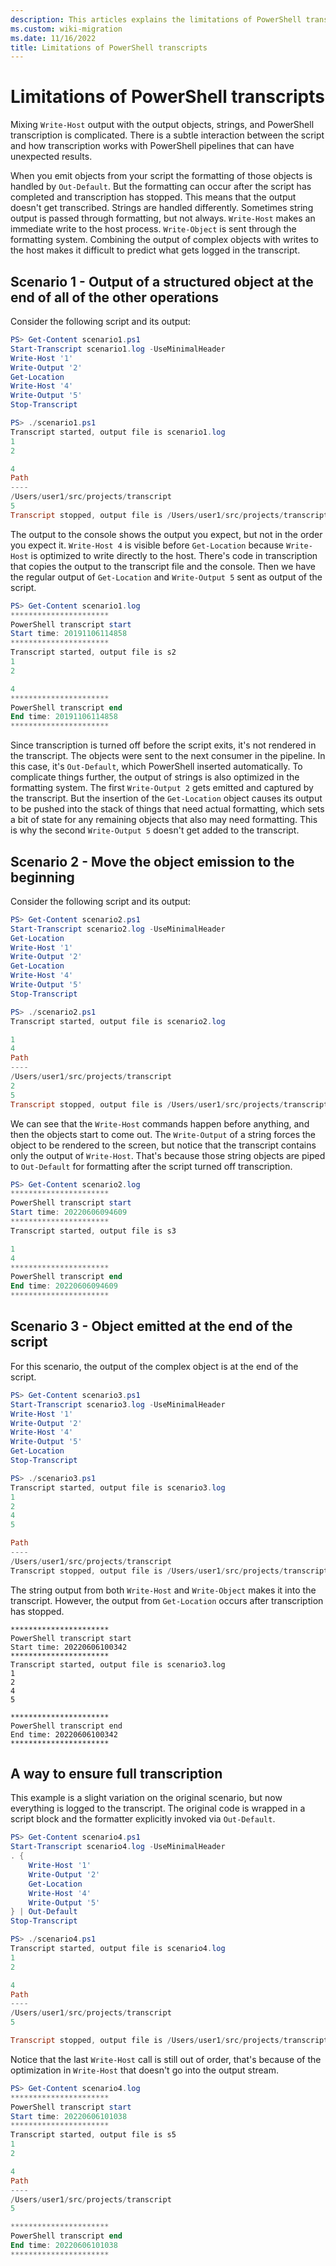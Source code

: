 ```yaml
---
description: This articles explains the limitations of PowerShell transcripts and the cases than can cause data to be logged out of order or be missing from the transcript.
ms.custom: wiki-migration
ms.date: 11/16/2022
title: Limitations of PowerShell transcripts
---
```

# Limitations of PowerShell transcripts

Mixing `Write-Host` output with the output objects, strings, and PowerShell transcription is
complicated. There is a subtle interaction between the script and how transcription works with
PowerShell pipelines that can have unexpected results.

When you emit objects from your script the formatting of those objects is handled by `Out-Default`.
But the formatting can occur after the script has completed and transcription has stopped. This
means that the output doesn't get transcribed. Strings are handled differently. Sometimes string
output is passed through formatting, but not always. `Write-Host` makes an immediate write to the
host process. `Write-Object` is sent through the formatting system. Combining the output of complex
objects with writes to the host makes it difficult to predict what gets logged in the transcript.

## Scenario 1 - Output of a structured object at the end of all of the other operations

Consider the following script and its output:

```powershell
PS> Get-Content scenario1.ps1
Start-Transcript scenario1.log -UseMinimalHeader
Write-Host '1'
Write-Output '2'
Get-Location
Write-Host '4'
Write-Output '5'
Stop-Transcript

PS> ./scenario1.ps1
Transcript started, output file is scenario1.log
1
2

4
Path
----
/Users/user1/src/projects/transcript
5
Transcript stopped, output file is /Users/user1/src/projects/transcript/scenario1.log
```

The output to the console shows the output you expect, but not in the order you expect it.
`Write-Host 4` is visible before `Get-Location` because `Write-Host` is optimized to write directly
to the host. There's code in transcription that copies the output to the transcript file and the
console. Then we have the regular output of `Get-Location` and `Write-Output 5` sent as output of
the script.

```powershell
PS> Get-Content scenario1.log
**********************
PowerShell transcript start
Start time: 20191106114858
**********************
Transcript started, output file is s2
1
2

4
**********************
PowerShell transcript end
End time: 20191106114858
**********************
```

Since transcription is turned off before the script exits, it's not rendered in the transcript. The
objects were sent to the next consumer in the pipeline. In this case, it's `Out-Default`, which
PowerShell inserted automatically. To complicate things further, the output of strings is also
optimized in the formatting system. The first `Write-Output 2` gets emitted and captured by the
transcript. But the insertion of the `Get-Location` object causes its output to be pushed into the
stack of things that need actual formatting, which sets a bit of state for any remaining objects
that also may need formatting. This is why the second `Write-Output 5` doesn't get added to the
transcript.

## Scenario 2 - Move the object emission to the beginning

Consider the following script and its output:

```powershell
PS> Get-Content scenario2.ps1
Start-Transcript scenario2.log -UseMinimalHeader
Get-Location
Write-Host '1'
Write-Output '2'
Get-Location
Write-Host '4'
Write-Output '5'
Stop-Transcript

PS> ./scenario2.ps1
Transcript started, output file is scenario2.log

1
4
Path
----
/Users/user1/src/projects/transcript
2
5
Transcript stopped, output file is /Users/user1/src/projects/transcript/scenario2.log
```

We can see that the `Write-Host` commands happen before anything, and then the objects start to come
out. The `Write-Output` of a string forces the object to be rendered to the screen, but notice that
the transcript contains only the output of `Write-Host`. That's because those string objects are
piped to `Out-Default` for formatting after the script turned off transcription.

```powershell
PS> Get-Content scenario2.log
**********************
PowerShell transcript start
Start time: 20220606094609
**********************
Transcript started, output file is s3

1
4
**********************
PowerShell transcript end
End time: 20220606094609
**********************
```

## Scenario 3 - Object emitted at the end of the script

For this scenario, the output of the complex object is at the end of the script.

```powershell
PS> Get-Content scenario3.ps1
Start-Transcript scenario3.log -UseMinimalHeader
Write-Host '1'
Write-Output '2'
Write-Host '4'
Write-Output '5'
Get-Location
Stop-Transcript

PS> ./scenario3.ps1
Transcript started, output file is scenario3.log
1
2
4
5

Path
----
/Users/user1/src/projects/transcript
Transcript stopped, output file is /Users/user1/src/projects/transcript/scenario3.log
```

The string output from both `Write-Host` and `Write-Object` makes it into the transcript. However,
the output from `Get-Location` occurs after transcription has stopped.

```
**********************
PowerShell transcript start
Start time: 20220606100342
**********************
Transcript started, output file is scenario3.log
1
2
4
5

**********************
PowerShell transcript end
End time: 20220606100342
**********************
```

## A way to ensure full transcription

This example is a slight variation on the original scenario, but now everything is logged to the
transcript. The original code is wrapped in a script block and the formatter explicitly invoked via
`Out-Default`.

```powershell
PS> Get-Content scenario4.ps1
Start-Transcript scenario4.log -UseMinimalHeader
. {
    Write-Host '1'
    Write-Output '2'
    Get-Location
    Write-Host '4'
    Write-Output '5'
} | Out-Default
Stop-Transcript

PS> ./scenario4.ps1
Transcript started, output file is scenario4.log
1
2

4
Path
----
/Users/user1/src/projects/transcript
5

Transcript stopped, output file is /Users/user1/src/projects/transcript/scenario4.log
```

Notice that the last `Write-Host` call is still out of order, that's because of the
optimization in `Write-Host` that doesn't go into the output stream.

```powershell
PS> Get-Content scenario4.log
**********************
PowerShell transcript start
Start time: 20220606101038
**********************
Transcript started, output file is s5
1
2

4
Path
----
/Users/user1/src/projects/transcript
5

**********************
PowerShell transcript end
End time: 20220606101038
**********************
```
